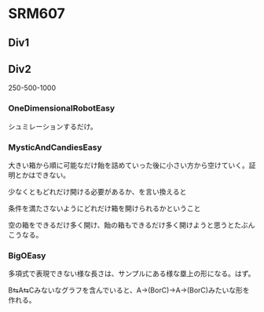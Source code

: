 # SRM607

## Div1

## Div2
250-500-1000

### OneDimensionalRobotEasy
シュミレーションするだけ。

### MysticAndCandiesEasy
大きい箱から順に可能なだけ飴を詰めていった後に小さい方から空けていく。証明とかはできない。

少なくともどれだけ開ける必要があるか、を言い換えると

条件を満たさないようにどれだけ箱を開けられるかということ

空の箱をできるだけ多く開け、飴の箱もできるだけ多く開けようと思うとたぶんこうなる。

### BigOEasy
多項式で表現できない様な長さは、サンプルにある様な塁上の形になる。はず。

B⇆A⇆Cみないなグラフを含んでいると、A->(BorC)->A->(BorC)みたいな形を作れる。



